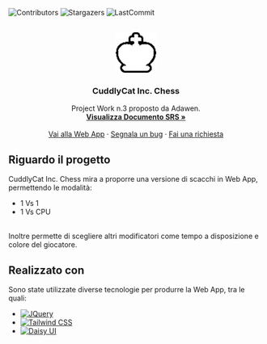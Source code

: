 ![Contributors][contributors-shield]
![Stargazers][stars-shield]
![LastCommit][lastcommit-shield]

<br />
<div align="center">
  <a href="https://github.com/Soe18/CuddlyCat_Inc">
    <!-- Logo lì sotto -->
    <img src="assets/Wking.png" alt="Logo" width="80" height="80">
  </a>

  <h3 align="center"> CuddlyCat Inc. Chess </h3>

  <p align="center">
    Project Work n.3 proposto da Adawen.
    <br />
    <a href="https://github.com/Soe18/CuddlyCat_Inc/blob/main/Documentazione%20SRS%20CuddlyCat%20Inc.pdf"><strong>Visualizza Documento SRS »</strong></a>
    <br />
    <br />
    <a href="https://soe18.github.io/CuddlyCat_Inc/">Vai alla Web App</a>
    ·
    <a href="https://github.com/soe18/CuddlyCat_Inc/issues">Segnala un bug</a>
    ·
    <a href="https://github.com/soe18/CuddlyCat_Inc/issues">Fai una richiesta</a>
  </p>
</div>

<!-- Metti table of contents -->

## Riguardo il progetto
CuddlyCat Inc. Chess mira a proporre una versione di scacchi in Web App, permettendo le modalità:
* 1 Vs 1
* 1 Vs CPU
<br>
Inoltre permette di scegliere altri modificatori come tempo a disposizione e colore del giocatore.

## Realizzato con
Sono state utilizzate diverse tecnologie per produrre la Web App, tra le quali:
* [![JQuery][JQuery.com]][JQuery-url]
* [![Tailwind CSS][Tailwind Css]][Tailwind CSS-url]
* [![Daisy UI][Daisy UI]][Daisy UI-url]


[contributors-shield]: https://img.shields.io/github/contributors/soe18/CuddlyCat_Inc.svg?style=for-the-badge
[stars-shield]: https://img.shields.io/github/stars/soe18/CuddlyCat_Inc.svg?style=for-the-badge
[lastcommit-shield]: https://img.shields.io/github/last-commit/soe18/CuddlyCat_Inc?style=for-the-badge
[JQuery.com]: https://img.shields.io/badge/jQuery-0769AD?style=for-the-badge&logo=jquery&logoColor=white
[JQuery-url]: https://jquery.com
[Tailwind CSS]: https://img.shields.io/badge/-Tailwind%20CSS-06B6D4?style=for-the-badge&logo=tailwindcss&logoColor=white
[Tailwind CSS-url]: https://tailwindcss.com/
[Daisy UI]: https://img.shields.io/badge/Daisy%20UI-5A0EF8?style=for-the-badge&logoColor=white
[Daisy UI-url]: https://daisyui.com/
